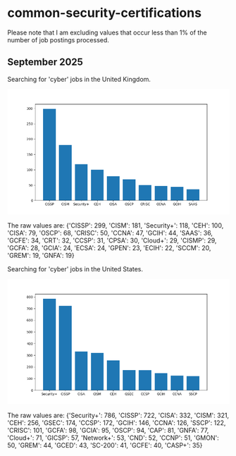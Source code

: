 # common-security-certifications
Please note that I am excluding values that occur less than 1% of the number of job postings processed.

## September 2025
Searching for 'cyber' jobs in the United Kingdom.

![Graph containing Top 10 most common certifications for september 2025 in the UK](./graphs/september_2025_uk.png)

The raw values are:
{'CISSP': 299, 'CISM': 181, 'Security+': 118, 'CEH': 100, 'CISA': 79, 'OSCP': 68, 'CRISC': 50, 'CCNA': 47, 'GCIH': 44, 'SAAS': 36, 'GCFE': 34, 'CRT': 32, 'CCSP': 31, 'CPSA': 30, 'Cloud+': 29, 'CISMP': 29, 'GCFA': 28, 'GCIA': 24, 'ECSA': 24, 'GPEN': 23, 'ECIH': 22, 'SCCM': 20, 'GREM': 19, 'GNFA': 19}

Searching for 'cyber' jobs in the United States.

![Graph containing Top 10 most common certifications for september 2025 in the USA](./graphs/september_2025_usa.png)

The raw values are:
{'Security+': 786, 'CISSP': 722, 'CISA': 332, 'CISM': 321, 'CEH': 256, 'GSEC': 174, 'CCSP': 172, 'GCIH': 146, 'CCNA': 126, 'SSCP': 122, 'CRISC': 101, 'GCFA': 98, 'GCIA': 95, 'OSCP': 94, 'CAP': 81, 'GNFA': 77, 'Cloud+': 71, 'GICSP': 57, 'Network+': 53, 'CND': 52, 'CCNP': 51, 'GMON': 50, 'GREM': 44, 'GCED': 43, 'SC-200': 41, 'GCFE': 40, 'CASP+': 35}
